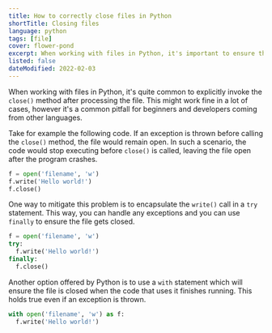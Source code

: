 ```yaml
---
title: How to correctly close files in Python
shortTitle: Closing files
language: python
tags: [file]
cover: flower-pond
excerpt: When working with files in Python, it's important to ensure that the file is closed correctly. Here are a couple of ways to do that.
listed: false
dateModified: 2022-02-03
---
```


When working with files in Python, it's quite common to explicitly invoke the `close()` method after processing the file. This might work fine in a lot of cases, however it's a common pitfall for beginners and developers coming from other languages.

Take for example the following code. If an exception is thrown before calling the `close()` method, the file would remain open. In such a scenario, the code would stop executing before `close()` is called, leaving the file open after the program crashes.

```py
f = open('filename', 'w')
f.write('Hello world!')
f.close()
```

One way to mitigate this problem is to encapsulate the `write()` call in a `try` statement. This way, you can handle any exceptions and you can use `finally` to ensure the file gets closed.

```py
f = open('filename', 'w')
try:
  f.write('Hello world!')
finally:
  f.close()
```

Another option offered by Python is to use a `with` statement which will ensure the file is closed when the code that uses it finishes running. This holds true even if an exception is thrown.

```py
with open('filename', 'w') as f:
  f.write('Hello world!')
```

